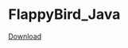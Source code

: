 # FlappyBird_Java

<a href="/KRBNJSF/FlappyBird_Java/raw/master/app-debug.apk" download>Download</a>
